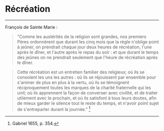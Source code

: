 # Récréation

***

François de Sainte Marie :

> "Comme les austérités de la religion sont grandes, nos premiers Pères ordonnèrent que durant les cinq mois que la règle n'oblige point à jeûner, on prendrait chaque jour deux heures de récréation, l'une après le dîner, et l'autre après le repas du soir : et que durant le temps des jeûnes on ne prendrait seulement que l'heure de récréation après le dîner.

> Cette récréation est un entretien familier des religieux; où ils se consolent les uns les autres : où ils se réjouissent par ensemble pour s'animer de plus en plus à la vertu, où ils se témoignent réciproquement toutes les marques de la charité fraternelle qui les unit; où ils apprennent la façon de converser avec civilité, et de traiter utilement avec le prochain, et où ils satisfont à tous leurs doutes, afin de mieux garder le silence tout le reste du temps, et n'avoir point sujet de s'entreparler durant la journée." [^1]

[^1]: Gabriel 1655, p. 354.


